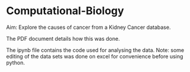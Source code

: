 # Computational-Biology

Aim: Explore the causes of cancer from a Kidney Cancer database.

The PDF document details how this was done. 

The ipynb file contains the code used for analysing the data. 
Note: some editing of the data sets was done on excel for convenience before using python.
